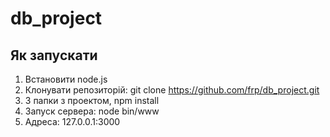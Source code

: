 db_project
==========

Як запускати
------------

1. Встановити node.js
2. Клонувати репозиторій: git clone https://github.com/frp/db_project.git
3. З папки з проектом, npm install
4. Запуск сервера: node bin/www
5. Адреса: 127.0.0.1:3000
